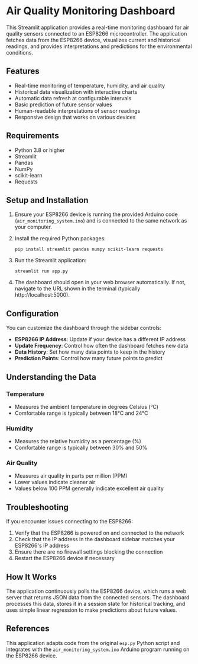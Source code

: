 # Air Quality Monitoring Dashboard

This Streamlit application provides a real-time monitoring dashboard for air quality sensors connected to an ESP8266 microcontroller. The application fetches data from the ESP8266 device, visualizes current and historical readings, and provides interpretations and predictions for the environmental conditions.

## Features

- Real-time monitoring of temperature, humidity, and air quality
- Historical data visualization with interactive charts
- Automatic data refresh at configurable intervals
- Basic prediction of future sensor values
- Human-readable interpretations of sensor readings
- Responsive design that works on various devices

## Requirements

- Python 3.8 or higher
- Streamlit
- Pandas
- NumPy
- scikit-learn
- Requests

## Setup and Installation

1. Ensure your ESP8266 device is running the provided Arduino code (`air_monitoring_system.ino`) and is connected to the same network as your computer.

2. Install the required Python packages:
   ```
   pip install streamlit pandas numpy scikit-learn requests
   ```

3. Run the Streamlit application:
   ```
   streamlit run app.py
   ```

4. The dashboard should open in your web browser automatically. If not, navigate to the URL shown in the terminal (typically http://localhost:5000).

## Configuration

You can customize the dashboard through the sidebar controls:

- **ESP8266 IP Address**: Update if your device has a different IP address
- **Update Frequency**: Control how often the dashboard fetches new data
- **Data History**: Set how many data points to keep in the history
- **Prediction Points**: Control how many future points to predict

## Understanding the Data

### Temperature
- Measures the ambient temperature in degrees Celsius (°C)
- Comfortable range is typically between 18°C and 24°C

### Humidity
- Measures the relative humidity as a percentage (%)
- Comfortable range is typically between 30% and 50%

### Air Quality
- Measures air quality in parts per million (PPM)
- Lower values indicate cleaner air
- Values below 100 PPM generally indicate excellent air quality

## Troubleshooting

If you encounter issues connecting to the ESP8266:

1. Verify that the ESP8266 is powered on and connected to the network
2. Check that the IP address in the dashboard sidebar matches your ESP8266's IP address
3. Ensure there are no firewall settings blocking the connection
4. Restart the ESP8266 device if necessary

## How It Works

The application continuously polls the ESP8266 device, which runs a web server that returns JSON data from the connected sensors. The dashboard processes this data, stores it in a session state for historical tracking, and uses simple linear regression to make predictions about future values.

## References

This application adapts code from the original `esp.py` Python script and integrates with the `air_monitoring_system.ino` Arduino program running on the ESP8266 device.
